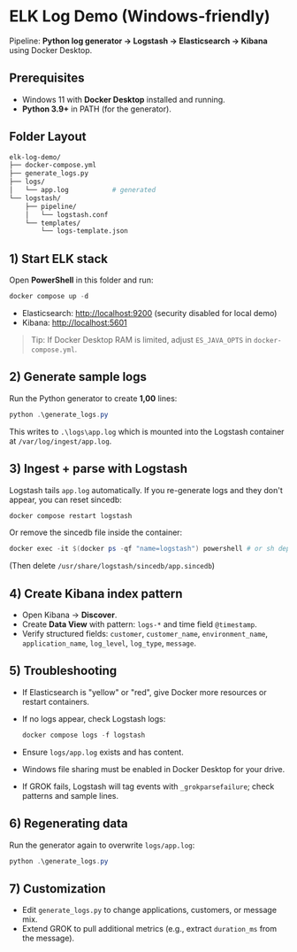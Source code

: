 # ELK Log Demo (Windows-friendly)

Pipeline: **Python log generator → Logstash → Elasticsearch → Kibana** using Docker Desktop.

## Prerequisites

- Windows 11 with **Docker Desktop** installed and running.
- **Python 3.9+** in PATH (for the generator).

## Folder Layout

```sh
elk-log-demo/
├── docker-compose.yml
├── generate_logs.py
├── logs/
│   └── app.log           # generated
└── logstash/
    ├── pipeline/
    │   └── logstash.conf
    └── templates/
        └── logs-template.json
```

## 1) Start ELK stack

Open **PowerShell** in this folder and run:

```powershell
docker compose up -d
```

- Elasticsearch: <http://localhost:9200> (security disabled for local demo)
- Kibana: <http://localhost:5601>

> Tip: If Docker Desktop RAM is limited, adjust `ES_JAVA_OPTS` in `docker-compose.yml`.

## 2) Generate sample logs

Run the Python generator to create **1,00** lines:

```powershell
python .\generate_logs.py
```

This writes to `.\logs\app.log` which is mounted into the Logstash container at `/var/log/ingest/app.log`.

## 3) Ingest + parse with Logstash

Logstash tails `app.log` automatically. If you re-generate logs and they don't appear, you can reset sincedb:

```powershell
docker compose restart logstash
```

Or remove the sincedb file inside the container:

```powershell
docker exec -it $(docker ps -qf "name=logstash") powershell # or sh depending on image
```

(Then delete `/usr/share/logstash/sincedb/app.sincedb`)

## 4) Create Kibana index pattern

- Open Kibana → **Discover**.
- Create **Data View** with pattern: `logs-*` and time field `@timestamp`.
- Verify structured fields: `customer`, `customer_name`, `environment_name`, `application_name`, `log_level`, `log_type`, `message`.

## 5) Troubleshooting

- If Elasticsearch is "yellow" or "red", give Docker more resources or restart containers.
- If no logs appear, check Logstash logs:

  ```powershell
  docker compose logs -f logstash
  ```

- Ensure `logs/app.log` exists and has content.
- Windows file sharing must be enabled in Docker Desktop for your drive.
- If GROK fails, Logstash will tag events with `_grokparsefailure`; check patterns and sample lines.

## 6) Regenerating data

Run the generator again to overwrite `logs/app.log`:

```powershell
python .\generate_logs.py
```

## 7) Customization

- Edit `generate_logs.py` to change applications, customers, or message mix.
- Extend GROK to pull additional metrics (e.g., extract `duration_ms` from the message).

